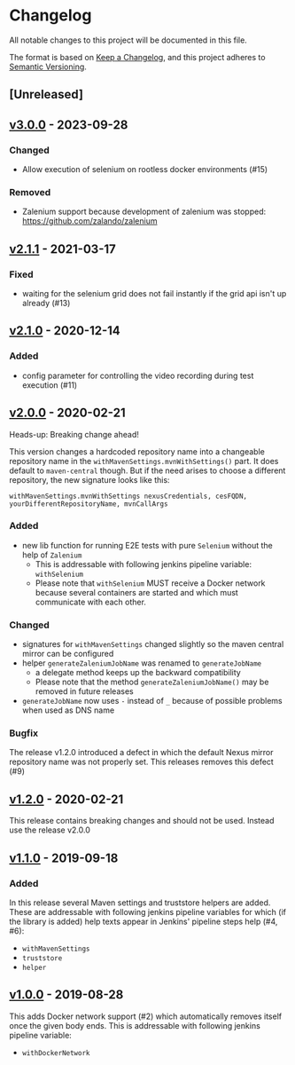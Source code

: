 # Changelog
All notable changes to this project will be documented in this file.

The format is based on [Keep a Changelog](https://keepachangelog.com/en/1.0.0/),
and this project adheres to [Semantic Versioning](https://semver.org/spec/v2.0.0.html).

## [Unreleased]

## [v3.0.0](https://github.com/cloudogu/selenium-build-lib/releases/tag/v3.0.0) - 2023-09-28
### Changed
- Allow execution of selenium on rootless docker environments (#15)

### Removed
- Zalenium support because development of zalenium was stopped: https://github.com/zalando/zalenium

## [v2.1.1](https://github.com/cloudogu/zalenium-build-lib/releases/tag/v2.1.1) - 2021-03-17
### Fixed
- waiting for the selenium grid does not fail instantly if the grid api isn't up already (#13)

## [v2.1.0](https://github.com/cloudogu/zalenium-build-lib/releases/tag/v2.1.0) - 2020-12-14
### Added
- config parameter for controlling the video recording during test execution (#11)

## [v2.0.0](https://github.com/cloudogu/zalenium-build-lib/releases/tag/v2.0.0) - 2020-02-21

Heads-up: Breaking change ahead!

This version changes a hardcoded repository name into a changeable repository name in the `withMavenSettings.mvnWithSettings()` part. It does default to `maven-central` though. But if the need arises to choose a different repository, the new signature looks like this:
```
withMavenSettings.mvnWithSettings nexusCredentials, cesFQDN, yourDifferentRepositoryName, mvnCallArgs
```

### Added
- new lib function for running E2E tests with pure `Selenium` without the help of `Zalenium`
  - This is addressable with following jenkins pipeline variable: `withSelenium`
  - Please note that `withSelenium` MUST receive a Docker network because several containers are started and which must communicate with each other.

### Changed
- signatures for `withMavenSettings` changed slightly so the maven central mirror can be configured
- helper `generateZaleniumJobName` was renamed to `generateJobName`
   - a delegate method keeps up the backward compatibility
   - Please note that the method `generateZaleniumJobName()` may be removed in future releases
- `generateJobName` now uses `-` instead of `_` because of possible problems when used as DNS name 

### Bugfix

The release v1.2.0 introduced a defect in which the default Nexus mirror repository name was not properly set. This releases removes this defect (#9)

## [v1.2.0](https://github.com/cloudogu/zalenium-build-lib/releases/tag/v1.1.0) - 2020-02-21

This release contains breaking changes and should not be used. Instead use the release v2.0.0

## [v1.1.0](https://github.com/cloudogu/zalenium-build-lib/releases/tag/v1.1.0) - 2019-09-18 
### Added

In this release several Maven settings and truststore helpers are added. These are addressable with following jenkins pipeline variables for which (if the library is added) help texts appear in Jenkins' pipeline steps help (#4, #6):
- `withMavenSettings`
- `truststore`
- `helper`

   
## [v1.0.0](https://github.com/cloudogu/zalenium-build-lib/releases/tag/v1.0.0) - 2019-08-28

This adds Docker network support (#2) which automatically removes itself once the given body ends. This is addressable with following jenkins pipeline variable:
- `withDockerNetwork`
